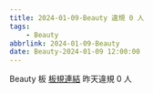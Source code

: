 ```yaml
---
title: 2024-01-09-Beauty 違規 0 人
tags:
    - Beauty
abbrlink: 2024-01-09-Beauty
date: Beauty-2024-01-09 12:00:00
---
```

Beauty 板 [板規連結](https://www.ptt.cc/bbs/Beauty/M.1630069980.A.84B.html)
昨天違規 0 人

